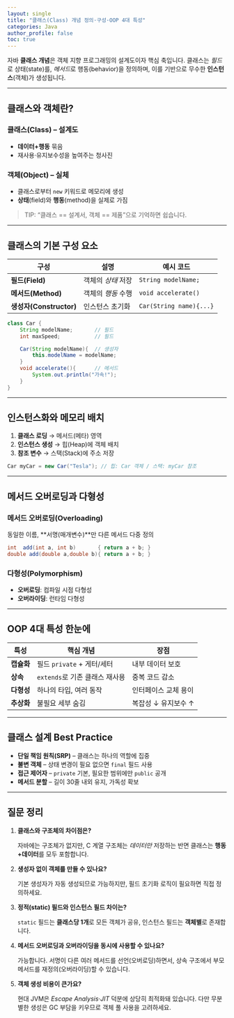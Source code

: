 ```yaml
---
layout: single
title: "클래스(Class) 개념 정의·구성·OOP 4대 특성"
categories: Java
author_profile: false
toc: true
---
```


자바 **클래스 개념**은 객체 지향 프로그래밍의 설계도이자 핵심 축입니다. 클래스는 *필드*로 상태(state)를, *메서드*로 행동(behavior)을 정의하며, 이를 기반으로 무수한 **인스턴스**(객체)가 생성됩니다.

------

## 클래스와 객체란?

### 클래스(Class) – 설계도

- **데이터+행동** 묶음
- 재사용·유지보수성을 높여주는 청사진

### 객체(Object) – 실체

- 클래스로부터 `new` 키워드로 메모리에 생성
- **상태**(field)와 **행동**(method)을 실제로 가짐

> TIP: “클래스 == 설계서, 객체 == 제품”으로 기억하면 쉽습니다.

------

## 클래스의 기본 구성 요소

| 구성                    | 설명               | 예시 코드               |
| ----------------------- | ------------------ | ----------------------- |
| **필드(Field)**         | 객체의 *상태* 저장 | `String modelName;`     |
| **메서드(Method)**      | 객체의 *행동* 수행 | `void accelerate()`     |
| **생성자(Constructor)** | 인스턴스 초기화    | `Car(String name){...}` |

```java
class Car {
    String modelName;       // 필드
    int maxSpeed;           // 필드

    Car(String modelName){  // 생성자
        this.modelName = modelName;
    }
    void accelerate(){      // 메서드
        System.out.println("가속!");
    }
}
```

------

## 인스턴스화와 메모리 배치

1. **클래스 로딩** → 메서드(메타) 영역
2. **인스턴스 생성** → 힙(Heap)에 객체 배치
3. **참조 변수** → 스택(Stack)에 주소 저장

```java
Car myCar = new Car("Tesla"); // 힙: Car 객체 / 스택: myCar 참조
```

------

## 메서드 오버로딩과 다형성

### 메서드 오버로딩(Overloading)

동일한 이름, **서명(매개변수)**만 다른 메서드 다중 정의

```java
int  add(int a, int b)       { return a + b; }
double add(double a,double b){ return a + b; }
```

### 다형성(Polymorphism)

- **오버로딩**: 컴파일 시점 다형성
- **오버라이딩**: 런타임 다형성

------

## OOP 4대 특성 한눈에

| 특성       | 핵심 개념                      | 장점                 |
| ---------- | ------------------------------ | -------------------- |
| **캡슐화** | 필드 `private` + 게터/세터     | 내부 데이터 보호     |
| **상속**   | `extends`로 기존 클래스 재사용 | 중복 코드 감소       |
| **다형성** | 하나의 타입, 여러 동작         | 인터페이스 교체 용이 |
| **추상화** | 불필요 세부 숨김               | 복잡성 ↓ 유지보수 ↑  |

------

## 클래스 설계 Best Practice

- **단일 책임 원칙(SRP)** – 클래스는 하나의 역할에 집중
- **불변 객체** – 상태 변경이 필요 없으면 `final` 필드 사용
- **접근 제어자** – `private` 기본, 필요한 범위에만 `public` 공개
- **메서드 분할** – 길이 30줄 내외 유지, 가독성 확보

------

## 질문 정리

1. **클래스와 구조체의 차이점은?**

   자바에는 구조체가 없지만, C 계열 구조체는 *데이터만* 저장하는 반면 클래스는 **행동+데이터**를 모두 포함합니다.

2. **생성자 없이 객체를 만들 수 있나요?**

   기본 생성자가 자동 생성되므로 가능하지만, 필드 초기화 로직이 필요하면 직접 정의하세요.

3. **정적(static) 필드와 인스턴스 필드 차이는?**

   `static` 필드는 **클래스당 1개**로 모든 객체가 공유, 인스턴스 필드는 **객체별**로 존재합니다.

4. **메서드 오버로딩과 오버라이딩을 동시에 사용할 수 있나요?**

   가능합니다. 서명이 다른 여러 메서드를 선언(오버로딩)하면서, 상속 구조에서 부모 메서드를 재정의(오버라이딩)할 수 있습니다.

5. **객체 생성 비용이 큰가요?**

   현대 JVM은 *Escape Analysis*·*JIT* 덕분에 상당히 최적화돼 있습니다. 다만 무분별한 생성은 GC 부담을 키우므로 객체 풀 사용을 고려하세요.
